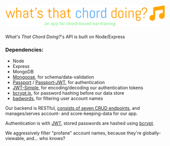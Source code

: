 # [![What's That Chord Doing?](img/logo.png)](http://what-s-that-chord-doing.herokuapp.com)

_What's That Chord Doing?_'s API is built on Node/Express

### Dependencies:

* Node
* Express
* MongoDB
* [Mongoose](http://mongoosejs.com), for schema/data-validation
* [Passport](http://passportjs.org/) / [Passport-JWT](https://github.com/themikenicholson/passport-jwt),
  for authentication
* [JWT-Simple](https://github.com/hokaccha/node-jwt-simple), 
  for encoding/decoding our authentication tokens
* [bcrypt.js](https://github.com/dcodeIO/bcrypt.js), 
  for password hashing before our data store
* [badwords](https://github.com/MauriceButler/badwords),
  for filtering user account names

Our backend is RESTful, [consists of seven CRUD endpoints](../api/README.md), 
and manages/serves account- and score-keeping-data for our app.

Authentication is with [JWT](https://jwt.io/introduction/), stored passwords 
are hashed using [bcrypt](https://en.wikipedia.org/wiki/Bcrypt).

We aggressively filter "profane" account names, because they're
globally-viewable, and... who knows?

